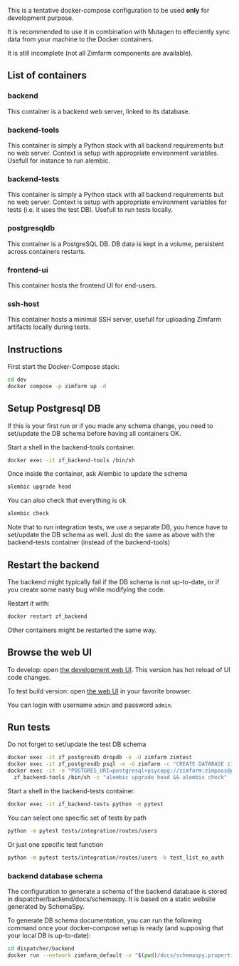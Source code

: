 This is a tentative docker-compose configuration to be used **only** for development purpose.

It is recommended to use it in combination with Mutagen to effeciently sync data from your machine to the Docker containers.

It is still incomplete (not all Zimfarm components are available).

## List of containers

### backend

This container is a backend web server, linked to its database.

### backend-tools

This container is simply a Python stack with all backend requirements but no web server. Context is
setup with appropriate environment variables. Usefull for instance to run alembic.

### backend-tests

This container is simply a Python stack with all backend requirements but no web server. Context is
setup with appropriate environment variables for tests (i.e. it uses the test DB). Usefull to run
tests locally.

### postgresqldb

This container is a PostgreSQL DB. DB data is kept in a volume, persistent across containers restarts.

### frontend-ui

This container hosts the frontend UI for end-users.

### ssh-host

This container hosts a minimal SSH server, usefull for uploading Zimfarm artifacts locally during tests.

## Instructions

First start the Docker-Compose stack:

```sh
cd dev
docker compose -p zimfarm up -d
```

## Setup Postgresql DB

If this is your first run or if you made any schema change, you need to set/update the DB schema before having all containers OK.

Start a shell in the backend-tools container.

```sh
docker exec -it zf_backend-tools /bin/sh
```

Once inside the container, ask Alembic to update the schema

```sh
alembic upgrade head
```

You can also check that everything is ok

```sh
alembic check
```

Note that to run integration tests, we use a separate DB, you hence have to set/update the DB schema as well.
Just do the same as above with the backend-tests container (instead of the backend-tools)

## Restart the backend

The backend might typically fail if the DB schema is not up-to-date, or if you create some nasty bug while modifying the code.

Restart it with:
```sh
docker restart zf_backend
```

Other containers might be restarted the same way.

## Browse the web UI

To develop: open [the development web UI](http://localhost:8002). This version has hot reload of UI code changes.

To test build version: open [the web UI](http://localhost:8001) in your favorite browser.

You can login with username `admin` and password `admin`.

## Run tests

Do not forget to set/update the test DB schema

```sh
docker exec -it zf_postgresdb dropdb -e -U zimfarm zimtest
docker exec -it zf_postgresdb psql -e -U zimfarm -c "CREATE DATABASE zimtest;"
docker exec -it -e "POSTGRES_URI=postgresql+psycopg://zimfarm:zimpass@postgresdb:5432/zimtest" \
  zf_backend-tools /bin/sh -c "alembic upgrade head && alembic check"
```

Start a shell in the backend-tests container.

```sh
docker exec -it zf_backend-tests python -m pytest
```

You can select one specific set of tests by path

```sh
python -m pytest tests/integration/routes/users
```

Or just one specific test function

```sh
python -m pytest tests/integration/routes/users -k test_list_no_auth
```

### backend database schema

The configuration to generate a schema of the backend database is stored in dispatcher/backend/docs/schemaspy. It is based on a static website generated by SchemaSpy.

To generate DB schema documentation, you can run the following command once your 
docker-compose setup is ready (and supposing that your local DB is up-to-date):

```sh
cd dispatcher/backend
docker run --network zimfarm_default -v "$(pwd)/docs/schemaspy.properties:/schemaspy.properties" -v "$(pwd)/docs/schemaspy:/output" schemaspy/schemaspy:latest
```